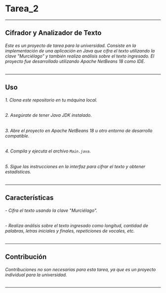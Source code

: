 # Tarea_2
---
## Cifrador y Analizador de Texto
###### Este es un proyecto de tarea para la universidad. Consiste en la implementación de una aplicación en Java que cifra el texto utilizando la clave "Murciélago" y también realiza análisis sobre el texto ingresado. El proyecto fue desarrollado utilizando Apache NetBeans 18 como IDE.
---
## Uso

###### 1. Clona este repositorio en tu máquina local.
###### 2. Asegúrate de tener Java JDK instalado.
###### 3. Abre el proyecto en Apache NetBeans 18 u otro entorno de desarrollo compatible.
###### 4. Compila y ejecuta el archivo `Main.java`.
###### 5. Sigue las instrucciones en la interfaz para cifrar el texto y obtener estadísticas.
---
## Características

###### - Cifra el texto usando la clave "Murciélago".
###### - Realiza análisis sobre el texto ingresado como longitud, cantidad de palabras, letras iniciales y finales, repeticiones de vocales, etc.
---
## Contribución

###### Contribuciones no son necesarias para esta tarea, ya que es un proyecto individual para la universidad.
---
